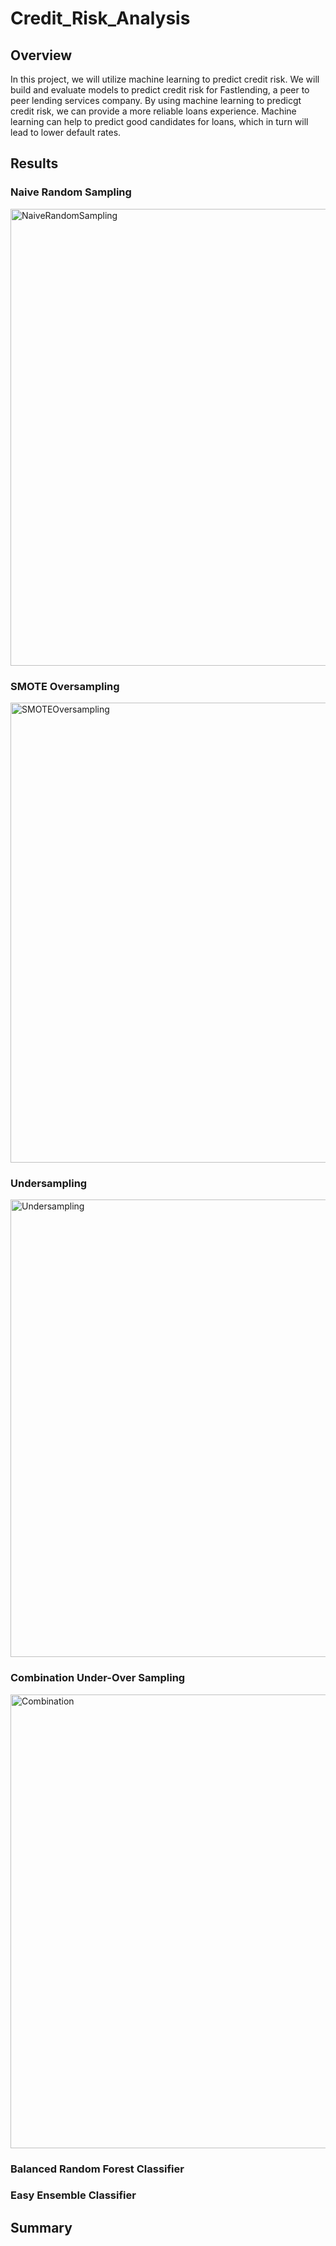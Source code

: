 # Credit_Risk_Analysis

## Overview
In this project, we will utilize machine learning to predict credit risk. We will build and evaluate models to predict credit risk for Fastlending, a peer to peer lending services company. By using machine learning to predicgt credit risk, we can provide a more reliable loans experience. Machine learning can help to predict good candidates for loans, which in turn will lead to lower default rates. 

## Results

### Naive Random Sampling
<img width="731" alt="NaiveRandomSampling" src="https://user-images.githubusercontent.com/100978922/177893215-8ed23323-c254-4f25-b694-0504e47fd12a.png">

### SMOTE Oversampling
<img width="736" alt="SMOTEOversampling" src="https://user-images.githubusercontent.com/100978922/177893225-77835c46-0027-4319-8c36-087d7cec933a.png">

### Undersampling
<img width="732" alt="Undersampling" src="https://user-images.githubusercontent.com/100978922/177893227-8006965a-73d9-423c-9474-24c6fdde2eb5.png">

### Combination Under-Over Sampling
<img width="726" alt="Combination" src="https://user-images.githubusercontent.com/100978922/177893240-480cdeef-9dc2-4937-a7ab-16def77e763f.png">

### Balanced Random Forest Classifier

### Easy Ensemble Classifier

## Summary
